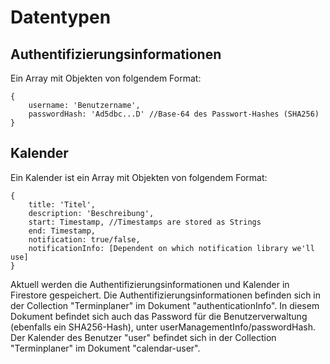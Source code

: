 # Datentypen

## Authentifizierungsinformationen

Ein Array mit Objekten von folgendem Format:
```
{
    username: 'Benutzername',
    passwordHash: 'Ad5dbc...D' //Base-64 des Passwort-Hashes (SHA256)
}
```

## Kalender

Ein Kalender ist ein Array mit Objekten von folgendem Format:
```
{
    title: 'Titel',
    description: 'Beschreibung',
    start: Timestamp, //Timestamps are stored as Strings
    end: Timestamp,
    notification: true/false,
    notificationInfo: [Dependent on which notification library we'll use]
}
```
Aktuell werden die Authentifizierungsinformationen und Kalender in Firestore gespeichert.
Die Authentifizierungsinformationen befinden sich in der Collection "Terminplaner" im Dokument "authenticationInfo".
In diesem Dokument befindet sich auch das Password für die Benutzerverwaltung (ebenfalls ein SHA256-Hash),
unter userManagementInfo/passwordHash.
Der Kalender des Benutzer "user" befindet sich in der Collection "Terminplaner" im Dokument "calendar-user".
